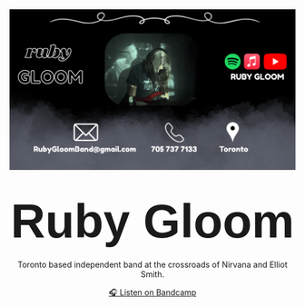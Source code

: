 
<img src="website title card sept 27.png" alt=":(" />

<h1 align="center">
  <span style="font-family: 'Impact', 'Arial Black', sans-serif; font-size: 3em; font-weight: bold;">
    Ruby Gloom
  </span>
</h1>

<p align="center">
  Toronto based independent band at the crossroads of Nirvana and Elliot Smith.
</p>

<p align="center">
  <a href="https://rubygloom.bandcamp.com/">🎧 Listen on Bandcamp</a>
</p>
